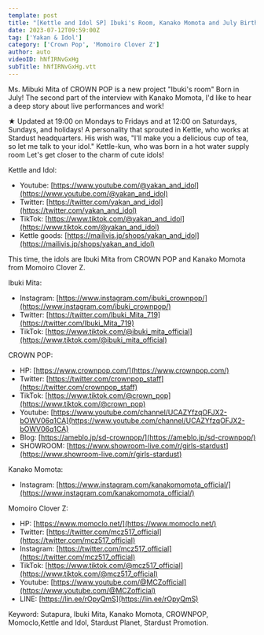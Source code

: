 ```yaml
---
template: post
title: "[Kettle and Idol SP] Ibuki's Room, Kanako Momota and July Birthday T"
date: 2023-07-12T09:59:00Z
tag: ['Yakan & Idol']
category: ['Crown Pop', 'Momoiro Clover Z']
author: auto 
videoID: hNfIRNvGxHg
subTitle: hNfIRNvGxHg.vtt
---
```

Ms. Mibuki Mita of CROWN POP is a new project "Ibuki's room"
Born in July! The second part of the interview with Kanako Momota,
I'd like to hear a deep story about live performances and work!

★ Updated at 19:00 on Mondays to Fridays and at 12:00 on Saturdays, Sundays, and holidays!
A personality that sprouted in Kettle, who works at Stardust headquarters.
His wish was, "I'll make you a delicious cup of tea, so let me talk to your idol."
Kettle-kun, who was born in a hot water supply room
Let's get closer to the charm of cute idols!

Kettle and Idol:

- Youtube: [https://www.youtube.com/@yakan_and_idol](https://www.youtube.com/@yakan_and_idol)
- Twitter: [https://twitter.com/yakan_and_idol](https://twitter.com/yakan_and_idol)
- TikTok: [https://www.tiktok.com/@yakan_and_idol](https://www.tiktok.com/@yakan_and_idol)
- Kettle goods: [https://mailivis.jp/shops/yakan_and_idol](https://mailivis.jp/shops/yakan_and_idol)

This time, the idols are Ibuki Mita from CROWN POP and Kanako Momota from Momoiro Clover Z.

Ibuki Mita:

- Instagram: [https://www.instagram.com/ibuki_crownpop/](https://www.instagram.com/ibuki_crownpop/)
- Twitter: [https://twitter.com/Ibuki_Mita_719](https://twitter.com/Ibuki_Mita_719)
- TikTok: [https://www.tiktok.com/@ibuki_mita_official](https://www.tiktok.com/@ibuki_mita_official)

CROWN POP:

- HP: [https://www.crownpop.com/](https://www.crownpop.com/)
- Twitter: [https://twitter.com/crownpop_staff](https://twitter.com/crownpop_staff)
- TikTok: [https://www.tiktok.com/@crown_pop](https://www.tiktok.com/@crown_pop)
- Youtube: [https://www.youtube.com/channel/UCAZYfzqOFJX2-bOWV06q1CA](https://www.youtube.com/channel/UCAZYfzqOFJX2-bOWV06q1CA)
- Blog: [https://ameblo.jp/sd-crownpop/](https://ameblo.jp/sd-crownpop/)
- SHOWROOM: [https://www.showroom-live.com/r/girls-stardust](https://www.showroom-live.com/r/girls-stardust)

Kanako Momota:

- Instagram: [https://www.instagram.com/kanakomomota_official/](https://www.instagram.com/kanakomomota_official/)

Momoiro Clover Z:

- HP: [https://www.momoclo.net/](https://www.momoclo.net/)
- Twitter: [https://twitter.com/mcz517_official](https://twitter.com/mcz517_official)
- Instagram: [https://twitter.com/mcz517_official](https://twitter.com/mcz517_official)
- TikTok: [https://www.tiktok.com/@mcz517_official](https://www.tiktok.com/@mcz517_official)
- Youtube: [https://www.youtube.com/@MCZofficial](https://www.youtube.com/@MCZofficial)
- LINE: [https://lin.ee/rOpyQmS](https://lin.ee/rOpyQmS)

Keyword: Sutapura, Ibuki Mita, Kanako Momota, CROWNPOP, Momoclo,Kettle and Idol, Stardust Planet, Stardust Promotion.